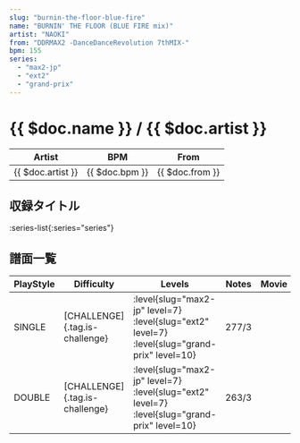 ```yaml
---
slug: "burnin-the-floor-blue-fire"
name: "BURNIN' THE FLOOR (BLUE FIRE mix)"
artist: "NAOKI"
from: "DDRMAX2 -DanceDanceRevolution 7thMIX-"
bpm: 155
series:
  - "max2-jp"
  - "ext2"
  - "grand-prix"
---
```


# {{ $doc.name }} / {{ $doc.artist }}

|Artist|BPM|From|
|------|---|----|
|{{ $doc.artist }}|{{ $doc.bpm }}|{{ $doc.from }}|

## 収録タイトル

:series-list{:series="series"}

## 譜面一覧

|PlayStyle|Difficulty|Levels|Notes|Movie|
|---------|----------|------|-----|-----|
|SINGLE|[CHALLENGE]{.tag.is-challenge}|<div class="field is-grouped is-grouped-multiline"> :level{slug="max2-jp" level=7} :level{slug="ext2" level=7} :level{slug="grand-prix" level=10}</div>|277/3||
|DOUBLE|[CHALLENGE]{.tag.is-challenge}|<div class="field is-grouped is-grouped-multiline"> :level{slug="max2-jp" level=7} :level{slug="ext2" level=7} :level{slug="grand-prix" level=10}</div>|263/3||
